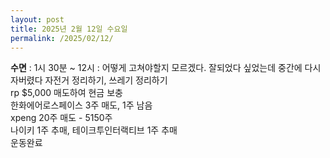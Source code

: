 ```yaml
---
layout: post
title: 2025년 2월 12일 수요일
permalink: /2025/02/12/
---
```

**수면** : 1시 30분 ~ 12시 : 어떻게 고쳐야할지 모르겠다. 잘되었다 싶었는데 중간에 다시 자버렸다
자전거 정리하기, 쓰레기 정리하기<br/>
rp $5,000 매도하여 현금 보충<br/>
한화에어로스페이스 3주 매도, 1주 남음<br/>
xpeng 20주 매도 - 5150주<br/>
나이키 1주 추매, 테이크투인터랙티브 1주 추매<br/>
운동완료